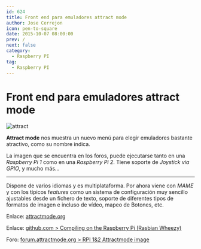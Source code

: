 ```yaml
---
id: 624
title: Front end para emuladores attract mode
author: Jose Cerrejon
icon: pen-to-square
date: 2015-10-07 08:00:00
prev: /
next: false
category:
  - Raspberry PI
tag:
  - Raspberry PI
---
```


# Front end para emuladores attract mode

![attract](/images/2015/10/attract.png)

**Attract mode** nos muestra un nuevo menú para elegir emuladores bastante atractivo, como su nombre indica.

La imagen que se encuentra en los foros, puede ejecutarse tanto en una *Raspberry Pi 1* como en una *Raspberry Pi 2*. Tiene soporte de *Joystick via GPIO*, y mucho más...

- - -
Dispone de varios idiomas y es multiplataforma. Por ahora viene con *MAME* y con los típicos f*eatures* como un sistema de configuración muy sencillo ajustables desde un fichero de texto, soporte de diferentes tipos de formatos de imagen e incluso de vídeo, mapeo de Botones, etc.

Enlace: [attractmode.org](http://attractmode.org/about.html)

Enlace: [github.com > Compiling on the Raspberry Pi (Rasbian Wheezy)](https://github.com/mickelson/attract/wiki/Compiling-on-the-Raspberry-Pi-%28Rasbian-Wheezy%29)

Foro: [forum.attractmode.org > RPI 1&2 Attractmode image](http://forum.attractmode.org/index.php?topic=223.0)